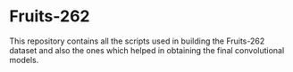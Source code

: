 # Fruits-262
This repository contains all the scripts used in building the Fruits-262 dataset and also the ones which helped in obtaining the final convolutional models.
